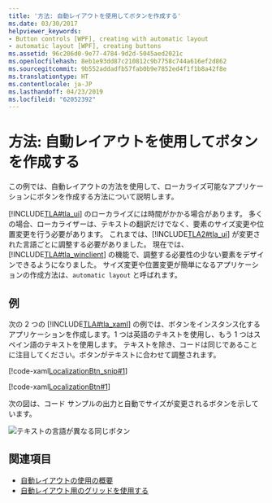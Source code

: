 ```yaml
---
title: '方法: 自動レイアウトを使用してボタンを作成する'
ms.date: 03/30/2017
helpviewer_keywords:
- Button controls [WPF], creating with automatic layout
- automatic layout [WPF], creating buttons
ms.assetid: 96c206d0-9e77-4784-9d2d-5045aed2021c
ms.openlocfilehash: 8eb1e93dd87c210812c9b7758c744a616ef2d862
ms.sourcegitcommit: 9b552addadfb57fab0b9e7852ed4f1f1b8a42f8e
ms.translationtype: HT
ms.contentlocale: ja-JP
ms.lasthandoff: 04/23/2019
ms.locfileid: "62052392"
---
```

# <a name="how-to-use-automatic-layout-to-create-a-button"></a>方法: 自動レイアウトを使用してボタンを作成する
この例では、自動レイアウトの方法を使用して、ローカライズ可能なアプリケーションにボタンを作成する方法について説明します。  
  
 [!INCLUDE[TLA#tla_ui](../../../../includes/tlasharptla-ui-md.md)] のローカライズには時間がかかる場合があります。 多くの場合、ローカライザーは、テキストの翻訳だけでなく、要素のサイズ変更や位置変更を行う必要があります。 これまでは、[!INCLUDE[TLA2#tla_ui](../../../../includes/tla2sharptla-ui-md.md)] が変更された言語ごとに調整する必要がありました。 現在では、[!INCLUDE[TLA#tla_winclient](../../../../includes/tlasharptla-winclient-md.md)] の機能で、調整する必要性の少ない要素をデザインできるようになりました。 サイズ変更や位置変更が簡単になるアプリケーションの作成方法は、`automatic layout` と呼ばれます。  
  
## <a name="example"></a>例  

次の 2 つの [!INCLUDE[TLA#tla_xaml](../../../../includes/tlasharptla-xaml-md.md)] の例では、ボタンをインスタンス化するアプリケーションを作成します。1 つは英語のテキストを使用し、もう 1 つはスペイン語のテキストを使用します。 テキストを除き、コードは同じであることに注目してください。ボタンがテキストに合わせて調整されます。

[!code-xaml[LocalizationBtn_snip#1](~/samples/snippets/csharp/VS_Snippets_Wpf/LocalizationBtn_snip/CS/Pane1.xaml#1)]  
  
[!code-xaml[LocalizationBtn#1](~/samples/snippets/csharp/VS_Snippets_Wpf/LocalizationBtn/CS/Pane1.xaml#1)]  
  
 次の図は、コード サンプルの出力と自動でサイズが変更されるボタンを示しています。
  
 ![テキストの言語が異なる同じボタン](./media/use-automatic-layout-overview/auto-resizable-button.png)  
  
## <a name="see-also"></a>関連項目

- [自動レイアウトの使用の概要](use-automatic-layout-overview.md)
- [自動レイアウト用のグリッドを使用する](how-to-use-a-grid-for-automatic-layout.md)
